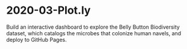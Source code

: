 # 2020-03-Plot.ly
Build an interactive dashboard to explore the Belly Button Biodiversity dataset, which catalogs the microbes that colonize human navels, and deploy to GitHub Pages.
